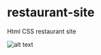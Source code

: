 # restaurant-site
Html CSS restaurant site

![alt text](https://drive.google.com/uc?export=download&id=1bh9RuAeBohIRcTmh2hekbSB8WpmP1ScA)
